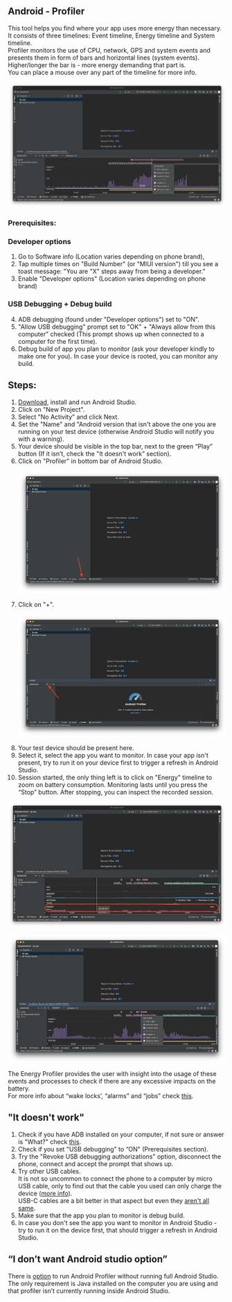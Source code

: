 ## Android - Profiler

This tool helps you find where your app uses more energy than necessary.  
It consists of three timelines: Event timeline, Energy timeline and System timeline.  
Profiler monitors the use of CPU, network, GPS and system events and presents them in form of bars and horizontal lines (system events).  
Higher/longer the bar is - more energy demanding that part is.  
You can place a mouse over any part of the timeline for more info.

 ![1_battery.png](/img/1_battery.png)


### Prerequisites:
### Developer options
1.  Go to Software info (Location varies depending on phone brand), 
2.  Tap multiple 	times on "Build Number" (or "MIUI version") till you see a toast 	message: "You are "X" steps away from being a developer."  
3. Enable "Developer options" (Location varies depending on phone brand)

### USB Debugging + Debug build
4. ADB debugging (found under "Developer options") set to "ON".
5. "Allow USB debugging" prompt set to "OK" + "Always allow from this computer" checked (This prompt shows up when connected to a computer for the first time).
6. Debug build of app you plan to monitor (ask your developer kindly to make one for you). In case your device is rooted, you can monitor any build.	

## Steps:

1. [Download](https://developer.android.com/studio), install and run Android Studio.
2. Click on "New Project".
3. Select "No Activity" and click Next.
4. Set the "Name" and "Android version that isn't above the one you are running on your test device (otherwise Android Studio will notify you with a warning).
5. Your device should be visible in the top bar, next to the green “Play” button (If it isn’t, check the "It doesn't work” section).
6. Click on "Profiler" in bottom bar of Android Studio.  
 <span style="display:block; margin-top:15px; margin-bottom:15px; margin-left:auto; margin-right:auto; width:100%;">![2_battery.png](/img/2_battery.png)</span>  
7. Click on "+".  
 <span style="display:block; margin-top:15px; margin-bottom:15px; margin-left:auto; margin-right:auto; width:100%;">![3_battery.png](/img/3_battery.png)</span>  
8. Your test device should be present here.
9. Select it, select the app you want to monitor.
In case your app isn't present, try to run it on your device first 
to trigger a refresh in Android Studio.
10. Session started, the only thing left is to click on "Energy" timeline to zoom on battery consumption. 
Monitoring lasts until you press the “Stop” button. After stopping, you can inspect the recorded session.

 ![4_battery.png](/img/4_battery.png)

 ![5_battery.png](/img/5_battery.png)
  

The Energy Profiler provides the user with insight into the usage of these events and processes to check if there are any excessive impacts on the battery.  
For more info about “wake locks’, “alarms” and “jobs” check [this](https://infinum.com/handbook/books/qa/tools/using-adb).

 

## "It doesn't work" 

1. Check if you have ADB installed on your computer, if not sure or answer is "What?" check [this](https://infinum.com/handbook/books/qa/tools/using-adb).
2. Check if you set "USB debugging" to “ON" (Prerequisites section).  
3. Try the "Revoke USB debugging authorizations" option, disconnect the phone, connect and accept the prompt that shows up.
4. Try other USB cables.  
It is not so uncommon to connect the phone to a computer by micro USB cable, only to find out that the cable you used can only charge the device ([more info](https://www.dignited.com/50330/usb-data-cable-vs-usb-charging-cable/)).  
USB-C cables are a bit better in that aspect but even they [aren't all same](https://cdn-learn.adafruit.com/assets/assets/000/085/324/medium800/components_adafruit_USB_C_graphic_outlines.png?1575491911). 
5. Make sure that the app you plan to monitor is debug build.
6. In case you don't see the app you want to monitor in Android Studio - try to run it on the device first, that should trigger a refresh in Android Studio. 

## “I don’t want Android studio option”

There is [option](https://developer.android.com/studio/profile/android-profiler#standalone-profilers) to run Android Profiler without running full Android Studio.  
The only requirement is Java installed on the computer you are using and that profiler isn’t currently running inside Android Studio.